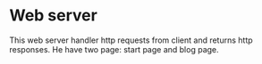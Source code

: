 # Web server
This web server handler http requests from client and returns http responses. He have two page: start page and blog page.
